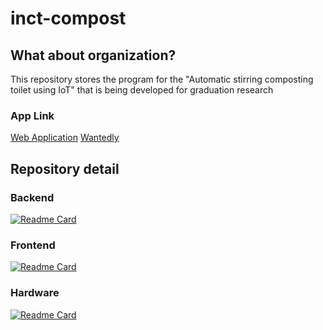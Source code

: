 # inct-compost

## What about organization?
This repository stores the program for the "Automatic stirring composting toilet using IoT" that is being developed for graduation research

### App Link
[Web Application](https://iot-compost-toilet.takumaru.dev/)
[Wantedly](https://www.wantedly.com/id/takumaru)

## Repository detail
### Backend
[![Readme Card](https://github-readme-stats.vercel.app/api/pin/?username=inct-compost&repo=back-firebase-functions&cache_seconds=0&theme=dark)](https://github.com/inct-compost/back-firebase-functions)

### Frontend
[![Readme Card](https://github-readme-stats.vercel.app/api/pin/?username=inct-compost&repo=app-web&cache_seconds=0&theme=dark&card_width=800px)](https://github.com/inct-compost/app-web)

### Hardware
[![Readme Card](https://github-readme-stats.vercel.app/api/pin/?username=inct-compost&repo=hard-data-transmission&cache_seconds=0&theme=dark)](https://github.com/inct-compost/hard-data-transmission)
